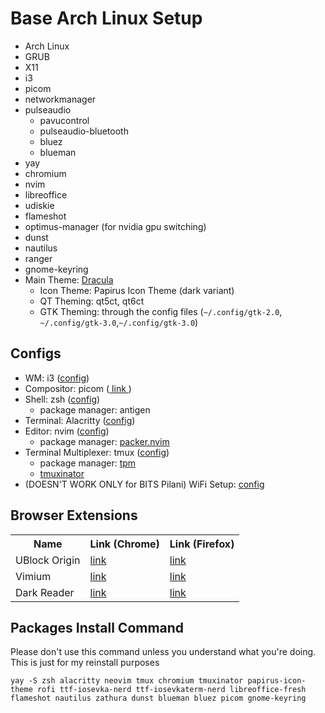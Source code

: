 # Base Arch Linux Setup

- Arch Linux
- GRUB
- X11
- i3
- picom
- networkmanager
- pulseaudio
  - pavucontrol
  - pulseaudio-bluetooth
  - bluez
  - blueman
- yay
- chromium
- nvim
- libreoffice
- udiskie
- flameshot
- optimus-manager (for nvidia gpu switching)
- dunst
- nautilus
- ranger
- gnome-keyring
- Main Theme: <a href="https://github.com/dracula">Dracula</a>
  - Icon Theme: Papirus Icon Theme (dark variant)
  - QT Theming: qt5ct, qt6ct
  - GTK Theming: through the config files (`~/.config/gtk-2.0`, `~/.config/gtk-3.0`,`~/.config/gtk-3.0`)

## Configs

- WM: i3 (<a href="https://github.com/itsRaCl/i3-config">config</a>)
- Compositor: picom (<a href="https://github.com/yshui/picom"> link </a>)
- Shell: zsh (<a href="https://github.com/itsRaCl/zsh-config">config</a>)
  - package manager: antigen
- Terminal: Alacritty (<a href="https://github.com/itsRaCl/alacritty-config">config</a>)
- Editor: nvim (<a href="https://github.com/itsRaCl/nvim-config">config</a>)
  - package manager: <a href="https://github.com/wbthomason/packer.nvim">packer.nvim</a>
- Terminal Multiplexer: tmux (<a href="https://github.com/itsRaCl/tmux-config">config</a>)
  - package manager: <a href="https://github.com/tmux-plugins/tpm">tpm</a>
  - <a href="https://github.com/tmuxinator/tmuxinator">tmuxinator</a>
- (DOESN'T WORK ONLY for BITS Pilani) WiFi Setup: <a href="https://github.com/itsRaCl/wifi_script">config</a>

## Browser Extensions

<table>
    <tr>
        <th> Name </th>
        <th> Link (Chrome)</th>
        <th> Link (Firefox)</th>
    </tr>
    <tr>
        <td>UBlock Origin</td>
        <td> <a href="https://chromewebstore.google.com/detail/ublock-origin/cjpalhdlnbpafiamejdnhcphjbkeiagm">link</a></td>
        <td> <a href="https://addons.mozilla.org/en-US/firefox/addon/ublock-origin/">link</a></td>
    </tr>
    <tr>
        <td>Vimium</td>
        <td> <a href="https://chromewebstore.google.com/detail/vimium/dbepggeogbaibhgnhhndojpepiihcmeb">link</a></td>
        <td> <a href="https://addons.mozilla.org/en-US/firefox/addon/vimium-ff/">link</a></td>
    </tr>
    <tr>
        <td>Dark Reader</td>
        <td> <a href="https://chromewebstore.google.com/detail/dark-reader/eimadpbcbfnmbkopoojfekhnkhdbieeh">link</a></td>
        <td> <a href="https://addons.mozilla.org/en-US/firefox/addon/darkreader/">link</a></td>
    </tr>
</table>

## Packages Install Command

Please don't use this command unless you understand what you're doing. This is just for my reinstall purposes

```
yay -S zsh alacritty neovim tmux chromium tmuxinator papirus-icon-theme rofi ttf-iosevka-nerd ttf-iosevkaterm-nerd libreoffice-fresh flameshot nautilus zathura dunst blueman bluez picom gnome-keyring
```

